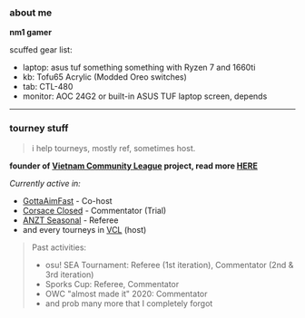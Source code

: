 ### about me

**nm1 gamer**

scuffed gear list:
- laptop: asus tuf something something with Ryzen 7 and 1660ti
- kb: Tofu65 Acrylic (Modded Oreo switches)
- tab: CTL-480 
- monitor: AOC 24G2 or built-in ASUS TUF laptop screen, depends
---
### tourney stuff

> i help tourneys, mostly ref, sometimes host.

**founder of [Vietnam Community League](https://vcl.works) project, read more [HERE](https://twitter.com/itsmehoaq/status/1291595490740416512)**

*Currently active in:*
- [GottaAimFast](https://www.gottaaimfast.com/) - Co-host
- [Corsace Closed](https://corsace.io) - Commentator (Trial)
- [ANZT Seasonal](https://osu.ppy.sh/community/forums/topics/1204722) - Referee
- and every tourneys in [VCL](https://vcl.works) (host)

> Past activities:
> - osu! SEA Tournament: Referee (1st iteration), Commentator (2nd & 3rd iteration)
> - Sporks Cup: Referee, Commentator
> - OWC "almost made it" 2020: Commentator
> - and prob many more that I completely forgot
